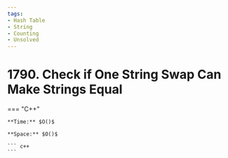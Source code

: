 ```yaml
---
tags:
- Hash Table
- String
- Counting
- Unsolved
---
```



# 1790. Check if One String Swap Can Make Strings Equal

=== "C++"

    **Time:** $O()$

    **Space:** $O()$

    ``` c++
    ```
